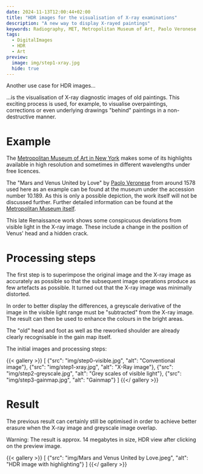 ```yaml
---
date: 2024-11-13T12:00:44+02:00
title: "HDR images for the visualisation of X-ray examinations"
description: "A new way to display X-rayed paintings"
keywords: Radiography, MET, Metropolitan Museum of Art, Paolo Veronese
tags:
  - DigitalImages
  - HDR
  - Art
preview:
  image: img/step1-xray.jpg
  hide: true
---
```


Another use case for HDR images...

<!--more-->

...is the visualisation of X-ray diagnostic images of old paintings. This exciting process is used, for example, to visualise overpaintings, corrections or even underlying drawings "behind" paintings in a non-destructive manner.

# Example

The [Metropolitan Museum of Art in New York](https://www.metmuseum.org/) makes some of its highlights available in high resolution and sometimes in different wavelengths under free licences.

The "Mars and Venus United by Love" by [Paolo Veronese](https://en.wikipedia.org/wiki/Paolo_Veronese) from around 1578 used here as an example can be found at the museum under the accession number 10.189. As this is only a possible depiction, the work itself will not be discussed further. Further detailed information can be found at the [Metropolitan Museum itself](https://www.metmuseum.org/art/collection/search/437891).

This late Renaissance work shows some conspicuous deviations from visible light in the X-ray image. These include a change in the position of Venus' head and a hidden crack.

# Processing steps

The first step is to superimpose the original image and the X-ray image as accurately as possible so that the subsequent image operations produce as few artefacts as possible. It turned out that the X-ray image was minimally distorted.

In order to better display the differences, a greyscale derivative of the image in the visible light range must be "subtracted" from the X-ray image. The result can then be used to enhance the colours in the bright areas.

The "old" head and foot as well as the reworked shoulder are already clearly recognisable in the gain map itself.

The initial images and processing steps:

{{< gallery >}}
[
  {"src": "img/step0-visible.jpg", "alt": "Conventional image"},
  {"src": "img/step1-xray.jpg", "alt": "X-Ray image"},
  {"src": "img/step2-greyscale.jpg", "alt": "Grey scales of visible light"},
  {"src": "img/step3-gainmap.jpg", "alt": "Gainmap"}
]
{{</ gallery >}}

# Result

The previous result can certainly still be optimised in order to achieve better erasure when the X-ray image and greyscale image overlap.

Warning: The result is approx. 14 megabytes in size, HDR view after clicking on the preview image.

{{< gallery >}}
[
  {"src": "img/Mars and Venus United by Love.jpeg", "alt": "HDR image with highlighting"}
]
{{</ gallery >}}

